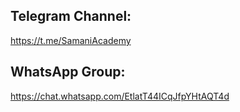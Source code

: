 ## Telegram Channel:
https://t.me/SamaniAcademy

## WhatsApp Group:
https://chat.whatsapp.com/EtlatT44ICqJfpYHtAQT4d
